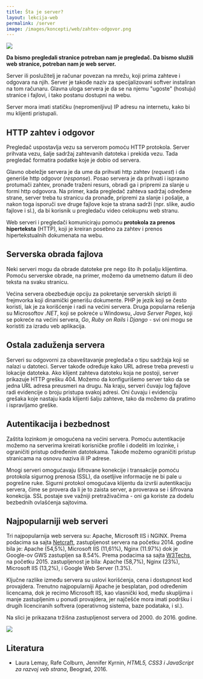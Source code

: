 ```yaml
---
title: Šta je server?
layout: lekcija-web
permalink: /server
image: /images/koncepti/web/zahtev-odgovor.png
---
```


![]({{page.image}})

**Da bismo pregledali stranice potreban nam je pregledač. Da bismo služili web stranice, potreban nam je web server.**

Server ili poslužitelj je računar povezan na mrežu, koji prima zahteve i odgovara na njih. Server je takođe naziv za specijalizovani softver instaliran na tom računaru. Glavna uloga servera je da se na njemu "ugoste" (hostuju) stranice i fajlovi, i tako postanu dostupni na webu. 

Server mora imati statičku (nepromenljivu) IP adresu na internetu, kako bi mu klijenti pristupali.

## HTTP zahtev i odgovor

Pregledač uspostavlja vezu sa serverom pomoću HTTP protokola. Server prihvata vezu, šalje sadržaj zahtevanih datoteka i pre­kida vezu. Tada pregledač formatira podatke koje je dobio od servera.

Glavno obeležje servera je da ume da prihvati http zahtev (*request*) i da generiše http odgovor (*response*). Posao servera je da prihvati i ispravno protumači zahtev, pronađe traženi resurs, obradi ga i pripremi za slanje u formi http odgovora. Na primer, kada pregledač zahteva sadržaj određene strane, server treba tu stranicu da pronađe, pripremi za slanje i pošalje, a nakon toga isporuči sve druge fajlove koje ta strana sadrži (npr. slike, audio fajlove i sl.), da bi korisnik u pregledaču video celokupnu web stranu.

Web serveri i pregledači komuniciraju pomoću **protokola za prenos hiperteksta** (HTTP), koji je kreiran posebno za zahtev i prenos hipertekstualnih dokumenata na webu.

## Serverska obrada fajlova

Neki serveri mogu da obrade datoteke pre nego što ih pošalju klijentima. Pomoću serverske obrade, na primer, možemo da umetnemo datum ili deo teksta na svaku stranicu.

Većina servera obezbeđuje opciju za pokretanje serverskih skripti ili frejmvorka koji dinamički generišu dokumente. PHP je jezik koji se često koristi, lak je za korišćenje i radi na većini servera. Druga popularna rešenja su Microsoftov *.NET*, koji se pokreće u Windowsu, *Java Server Pages*, koji se pokreće na većini servera, *Go*, *Ruby on Rails* i *Django* - svi oni mogu se koristiti za izradu veb aplikacija.

## Ostala zaduženja servera

Serveri su odgo­vorni za obaveštavanje pregledača o tipu sadržaja koji se nalazi u datoteci. Server takođe određuje kako URL adrese treba prevesti u lokacije datoteka. Ako klijent zahteva dato­teku koja ne postoji, server prikazuje HTTP grešku 404. Možemo da konfigurišemo server tako da se jedna URL adresa preusmeri na drugu. Na kraju, serveri čuvaju log fajlove radi evidencije o broju pristupa svakoj adresi. Oni čuvaju i evi­denciju grešaka koje nastaju kada klijenti šalju zahteve, tako da možemo da pratimo i ispravljamo greške.

## Autentikacija i bezbednost

Zaštita lozinkom je omogućena na većini servera. Pomoću autentikacije možemo na serverima kreirati korisničke profile i dodeliti im lozinke, i ograničiti pristup određe­nim datotekama. Takođe možemo ograničiti pristup stranicama na osnovu naziva ili IP adrese. 

Mnogi serveri omogućavaju šifrovane konekcije i transakcije pomoću protokola sigurnog prenosa (SSL), da osetljive informacije ne bi pale u pogrešne ruke. Sigurni protokol omogućava klijentu da izvrši autentikaciju servera, čime se provera da li je to zaista server, a proverava se i šifrovana konekcija. SSL postaje sve važniji pretraživačima - oni ga koriste za dodelu bezbednih ovlašćenja sajtovima.

## Najpopularniji web serveri

Tri najpopularnija web servera su: Apache, Microsoft IIS i NGINX. Prema podacima sa sajta [Netcraft](http://news.netcraft.com), zastupljenost servera na početku 2014. godine bila je: Apache (54,5%), Microsoft IIS (11,61%), Nginx (11.97%) dok je Google-ov GWS zastupljen sa 8.54%. Prema podacima sa sajta [W3Techs](http://w3mochs.com), na početku 2015. zastupljenost je bila: Apache (58,7%), Nginx (23%), Microsoft IIS (13,2%), i Google Web Server (1.3%).

Ključne razlike između servera su uslovi korišćenja, cena i dostupnost kod provajdera. Trenutno najpopularniji Apache je besplatan, pod određenim licencama, dok je recimo Microsoft IIS, kao vlasnički kod, među skupljima i manje zastupljenim u ponudi provajdera, jer najčešće mora imati podršku i drugih licenciranih softvera (operativnog sistema, baze podataka, i sl.).

Na slici je prikazana tržišna zastupljenost servera od 2000. do 2016. godine.

![](https://news.netcraft.com/wp-content/uploads/2017/02/wpid-wss-active-share.png)

## Literatura

- Laura Lemay, Rafe Colburn, Jennifer Kyrnin, *HTML5, CSS3 i JavaScript za razvoj veb strana*, Beograd, 2016.

